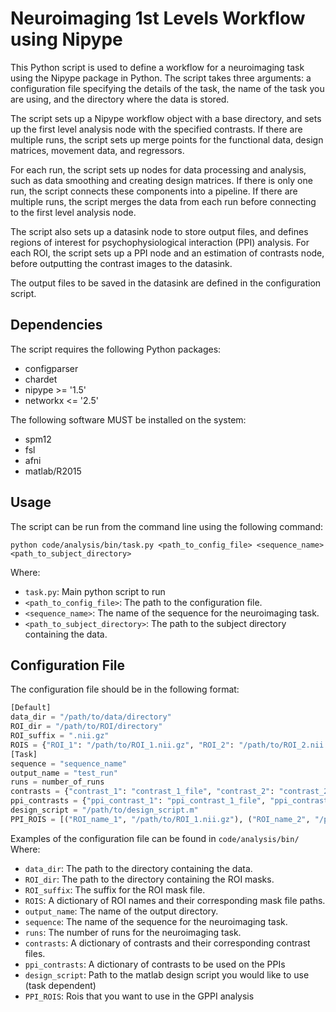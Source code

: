 # Neuroimaging  1st Levels Workflow using Nipype

This Python script is used to define a workflow for a neuroimaging task using the Nipype package in Python. The script takes three arguments: a configuration file specifying the details of the task, the name of the task you are using, and the directory where the data is stored.

The script sets up a Nipype workflow object with a base directory, and sets up the first level analysis node with the specified contrasts. If there are multiple runs, the script sets up merge points for the functional data, design matrices, movement data, and regressors.

For each run, the script sets up nodes for data processing and analysis, such as data smoothing and creating design matrices. If there is only one run, the script connects these components into a pipeline. If there are multiple runs, the script merges the data from each run before connecting to the first level analysis node.

The script also sets up a datasink node to store output files, and defines regions of interest for psychophysiological interaction (PPI) analysis. For each ROI, the script sets up a PPI node and an estimation of contrasts node, before outputting the contrast images to the datasink.

The output files to be saved in the datasink are defined in the configuration script.

## Dependencies

The script requires the following Python packages:

-   configparser
-   chardet
-   nipype >= '1.5'
-   networkx <= '2.5'

The following software MUST be installed on the system:
- spm12
- fsl
- afni
- matlab/R2015

## Usage

The script can be run from the command line using the following command:


`python code/analysis/bin/task.py <path_to_config_file> <sequence_name> <path_to_subject_directory>`

Where:

-   `task.py`: Main python script to run
-   `<path_to_config_file>`: The path to the configuration file.
-   `<sequence_name>`: The name of the sequence for the neuroimaging task.
-   `<path_to_subject_directory>`: The path to the subject directory containing the data.

## Configuration File

The configuration file should be in the following format:


```python
[Default] 
data_dir = "/path/to/data/directory"
ROI_dir = "/path/to/ROI/directory" 
ROI_suffix = ".nii.gz" 
ROIS = {"ROI_1": "/path/to/ROI_1.nii.gz", "ROI_2": "/path/to/ROI_2.nii.gz"}
[Task] 
sequence = "sequence_name"
output_name = "test_run"
runs = number_of_runs 
contrasts = {"contrast_1": "contrast_1_file", "contrast_2": "contrast_2_file", ...} 
ppi_contrasts = {"ppi_contrast_1": "ppi_contrast_1_file", "ppi_contrast_2": "ppi_contrast_2_file", ...} 
design_script = "/path/to/design_script.m" 
PPI_ROIS = [("ROI_name_1", "/path/to/ROI_1.nii.gz"), ("ROI_name_2", "/path/to/ROI_2.nii.gz"), ...]
```

Examples of the configuration file can be found in `code/analysis/bin/`
Where:

-   `data_dir`: The path to the directory containing the data.
-   `ROI_dir`: The path to the directory containing the ROI masks.
-   `ROI_suffix`: The suffix for the ROI mask file.
-   `ROIS`: A dictionary of ROI names and their corresponding mask file paths.
-   `output_name`: The name of the output directory.
-   `sequence`: The name of the sequence for the neuroimaging task.
-   `runs`: The number of runs for the neuroimaging task.
-   `contrasts`: A dictionary of contrasts and their corresponding contrast files.
-   `ppi_contrasts`: A dictionary of contrasts to be used on the PPIs
-   `design_script`: Path to the matlab design script you would like to use (task dependent)
-   `PPI_ROIS`: Rois that you want to use in the GPPI analysis
